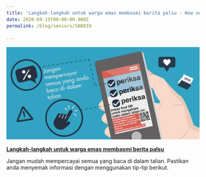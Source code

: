 ```yaml
---
title: 'Langkah-langkah untuk warga emas membasmi berita palsu - How seniors can fight fake news (Malay)'
date: 2020-04-15T00:00:00.000Z
permalink: /blog/seniors/SN0019

---
```



 ![](../../../images/seniors-fake-news-malay.JPG)



**[Langkah-langkah untuk warga emas membasmi berita palsu](/infographic/SENIOR-CITIZENS-MALAY-r2.pdf)**

Jangan mudah mempercayai semua yang baca di dalam talian. Pastikan anda menyemak informasi dengan menggunakan tip-tip berikut.





